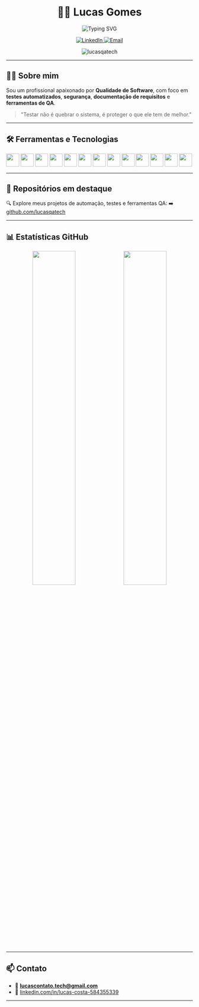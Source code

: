 <h1 align="center">👨‍💻 Lucas Gomes</h1>

<p align="center">
  <img src="https://readme-typing-svg.demolab.com?font=Fira+Code&size=22&pause=1000&color=00F700&center=true&vCenter=true&width=435&lines=Hello%2C+World!;QA+%7C+Testes+Automatizados+%7C+Seguran%C3%A7a;A+busca+pelo+bug+nunca+para..." alt="Typing SVG" />
</p>

<p align="center">
  <a href="https://www.linkedin.com/in/lucas-costa-584355339" target="_blank">
    <img alt="LinkedIn" src="https://img.shields.io/badge/-LinkedIn-0A66C2?style=for-the-badge&logo=linkedin&logoColor=white">
  </a>
  <a href="mailto:lucascontato.tech@gmail.com">
    <img alt="Email" src="https://img.shields.io/badge/-Email-D14836?style=for-the-badge&logo=gmail&logoColor=white">
  </a>
</p>

<p align="center">
  <img src="https://komarev.com/ghpvc/?username=lucasqatech&label=Profile+Views&color=blue&style=flat" alt="lucasqatech" />
</p>

---

## 👨‍🔬 Sobre mim

Sou um profissional apaixonado por **Qualidade de Software**, com foco em **testes automatizados**, **segurança**, **documentação de requisitos** e **ferramentas de QA**.

> "Testar não é quebrar o sistema, é proteger o que ele tem de melhor."

---

## 🛠️ Ferramentas e Tecnologias

<p align="left">
  <img src="https://cdn.jsdelivr.net/gh/devicons/devicon/icons/python/python-original.svg" height="35" />
  <img src="https://cdn.jsdelivr.net/gh/devicons/devicon/icons/java/java-original.svg" height="35" />
  <img src="https://cdn.jsdelivr.net/gh/devicons/devicon/icons/docker/docker-original.svg" height="35" />
  <img src="https://cdn.jsdelivr.net/gh/devicons/devicon/icons/git/git-original.svg" height="35" />
  <img src="https://cdn.jsdelivr.net/gh/devicons/devicon/icons/github/github-original.svg" height="35" />
  <img src="https://cdn.jsdelivr.net/gh/devicons/devicon/icons/vscode/vscode-original.svg" height="35" />
  <img src="https://cdn.jsdelivr.net/gh/devicons/devicon/icons/mysql/mysql-original.svg" height="35" />
  <img src="https://cdn.jsdelivr.net/gh/devicons/devicon/icons/jira/jira-original.svg" height="35" />
  <img src="https://img.icons8.com/external-tal-revivo-color-tal-revivo/48/000000/external-postman-is-the-only-complete-api-development-environment-logo-color-tal-revivo.png" height="35" />
  <img src="https://seeklogo.com/images/J/jmeter-logo-BFE874C4A0-seeklogo.com.png" height="35" />
  <img src="https://seeklogo.com/images/O/owasp-zap-logo-656E85E78A-seeklogo.com.png" height="35" />
  <img src="https://img.icons8.com/fluency/48/selenium-test-automation.png" height="35" />
  <img src="https://img.icons8.com/color/48/000000/microsoft-excel-2019--v1.png" height="35" />
</p>

---

## 📂 Repositórios em destaque

🔍 Explore meus projetos de automação, testes e ferramentas QA:
➡️ [github.com/lucasqatech](https://github.com/lucasqatech)

---

## 📊 Estatísticas GitHub

<p align="center">
  <img src="https://github-readme-stats.vercel.app/api?username=lucasqatech&show_icons=true&theme=tokyonight" width="48%" />
  <img src="https://github-readme-stats.vercel.app/api/top-langs/?username=lucasqatech&layout=compact&theme=tokyonight" width="48%" />
</p>

---

## 📫 Contato

- 📧 **lucascontato.tech@gmail.com**  
- 🔗 [linkedin.com/in/lucas-costa-584355339](https://www.linkedin.com/in/lucas-costa-584355339)

---

